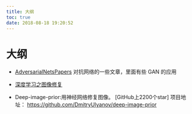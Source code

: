 ```yaml
---
title: 大纲
toc: true
date: 2018-08-18 19:20:52
---
```

# 大纲



- [AdversarialNetsPapers](https://github.com/zhangqianhui/AdversarialNetsPapers) 对抗网络的一些文章，里面有些 GAN 的应用



- [深度学习之图像修复](https://blog.csdn.net/stdcoutzyx/article/details/63686825)


- Deep-image-prior:用神经网络修复图像。
[GitHub上2200个star]
项目地址：
https://github.com/DmitryUlyanov/deep-image-prior
